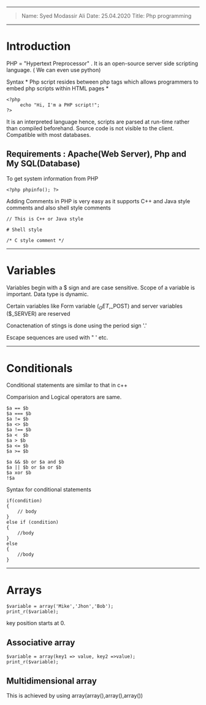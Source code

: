 ----
> Name: Syed Modassir Ali
> Date: 25.04.2020
> Title: Php programming
----

# Introduction

PHP = "Hypertext Preprocessor" . It is an open-source server side scripting language. ( We can even use python)

Syntax * Php script resides between php tags which allows programmers to embed php scripts within HTML pages *

```
<?php
     echo "Hi, I'm a PHP script!";
?>	
```
It is an interpreted language hence, scripts are parsed at run-time rather than compiled beforehand. 
Source code is not visible to the client. Compatible with most databases.

Requirements : Apache(Web Server), Php and My SQL(Database)
---

To get system information from PHP
```
<?php phpinfo(); ?> 
```

Adding Comments in PHP is very easy as it supports C++ and Java style comments and also shell style comments

```
// This is C++ or Java style

# Shell style

/* C style comment */
```
---

# Variables

Variables begin with a $ sign and are case sensitive. Scope of a variable is important. Data type is dynamic.

Certain variables like Form variable ($_GET,$_POST) and server variables ($_SERVER) are reserved

Conactenation of stings is done using the period sign '.'

Escape sequences are used with \" \' etc.

---

# Conditionals

Conditional statements are similar to that in c++

Comparision and Logical operators are same.

```
$a == $b
$a === $b
$a != $b
$a <> $b
$a !== $b
$a <  $b
$a > $b
$a <= $b
$a >= $b

```

```
$a && $b or $a and $b
$a || $b or $a or $b
$a xor $b
!$a 
```

Syntax for conditional statements
```
if(condition)
{
	// body
}
else if (condition)
{
	//body
}
else
{
	//body
}
```
---

# Arrays

```
$variable = array('Mike','Jhon','Bob');
print_r($variable);
```
key position starts at 0.

## Associative array

```
$variable = array(key1 => value, key2 =>value);
print_r($variable);
```
## Multidimensional array

This is achieved by using array(array(),array(),array())
